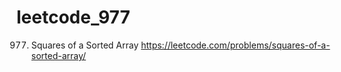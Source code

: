 # leetcode_977
977. Squares of a Sorted Array
https://leetcode.com/problems/squares-of-a-sorted-array/
